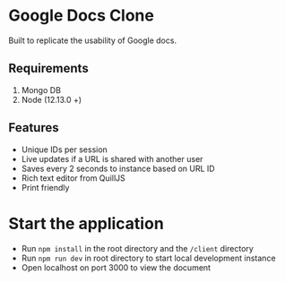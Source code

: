 # Google Docs Clone

Built to replicate the usability of Google docs.

## Requirements

1. Mongo DB
2. Node (12.13.0 +)

## Features

<ul>
<li>Unique IDs per session</li>
<li>Live updates if a URL is shared with another user</li>
<li>Saves every 2 seconds to instance based on URL ID</li>
<li>Rich text editor from QuillJS</li>
<li>Print friendly</li>
</ul>

# Start the application
<ul>
<li>Run <code>npm install</code> in the root directory and the <code>/client</code> directory</li>
<li>Run <code>npm run dev</code> in root directory to start local development instance</li>
<li>Open localhost on port 3000 to view the document</li>
</ul>